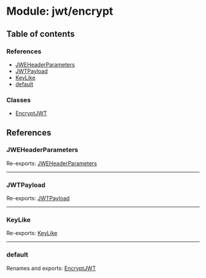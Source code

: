 # Module: jwt/encrypt

## Table of contents

### References

- [JWEHeaderParameters](jwt_encrypt.md#jweheaderparameters)
- [JWTPayload](jwt_encrypt.md#jwtpayload)
- [KeyLike](jwt_encrypt.md#keylike)
- [default](jwt_encrypt.md#default)

### Classes

- [EncryptJWT](../classes/jwt_encrypt.encryptjwt.md)

## References

### JWEHeaderParameters

Re-exports: [JWEHeaderParameters](../interfaces/types.jweheaderparameters.md)

___

### JWTPayload

Re-exports: [JWTPayload](../interfaces/types.jwtpayload.md)

___

### KeyLike

Re-exports: [KeyLike](../types/types.keylike.md)

___

### default

Renames and exports: [EncryptJWT](../classes/jwt_encrypt.encryptjwt.md)
